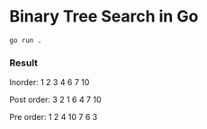 # Binary Tree Search in Go

``` go run . ```

### Result

Inorder:
1
2
3
4
6
7
10

Post order:
3
2
1
6
4
7
10

Pre order:
1
2
4
10
7
6
3